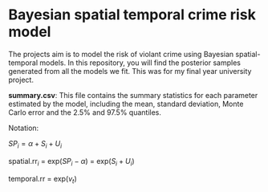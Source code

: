 # Bayesian spatial temporal crime risk model

The projects aim is to model the risk of violant crime using Bayesian spatial-temporal models. In this repository, you will find the posterior samples generated from all the models we fit. This was for my final year university project.

**summary.csv**: This file contains the summary statistics for each parameter estimated by the model, including the mean, standard deviation, Monte Carlo error and the 2.5% and 97.5% quantiles.

Notation:

$SP_i = \alpha + S_i + U_i$

$\text{spatial.rr}_i$ = exp($SP_i - \alpha$) $=$ exp($S_i + U_i$)

temporal.rr = exp($v_t$)
